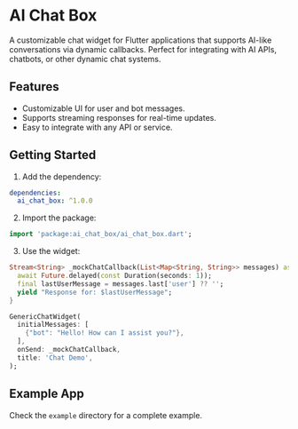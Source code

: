 # AI Chat Box

A customizable chat widget for Flutter applications that supports AI-like conversations via dynamic callbacks. Perfect for integrating with AI APIs, chatbots, or other dynamic chat systems.

## Features

- Customizable UI for user and bot messages.
- Supports streaming responses for real-time updates.
- Easy to integrate with any API or service.

## Getting Started

1. Add the dependency:

```yaml
dependencies:
  ai_chat_box: ^1.0.0
```

2. Import the package:

```dart
import 'package:ai_chat_box/ai_chat_box.dart';
```

3. Use the widget:

```dart
Stream<String> _mockChatCallback(List<Map<String, String>> messages) async* {
  await Future.delayed(const Duration(seconds: 1));
  final lastUserMessage = messages.last['user'] ?? '';
  yield "Response for: $lastUserMessage";
}

GenericChatWidget(
  initialMessages: [
    {"bot": "Hello! How can I assist you?"},
  ],
  onSend: _mockChatCallback,
  title: 'Chat Demo',
);
```

## Example App

Check the `example` directory for a complete example.

